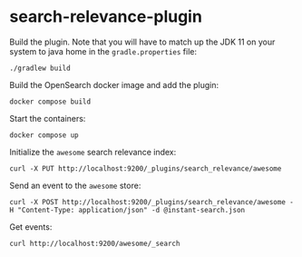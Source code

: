# search-relevance-plugin

Build the plugin.  Note that you will have to match up the JDK 11 on your system to java home in the `gradle.properties` file:

`./gradlew build`

Build the OpenSearch docker image and add the plugin:

`docker compose build`

Start the containers:

`docker compose up`

Initialize the `awesome` search relevance index:

```
curl -X PUT http://localhost:9200/_plugins/search_relevance/awesome
```

Send an event to the `awesome` store:

```
curl -X POST http://localhost:9200/_plugins/search_relevance/awesome -H "Content-Type: application/json" -d @instant-search.json
```

Get events:

```
curl http://localhost:9200/awesome/_search
```
